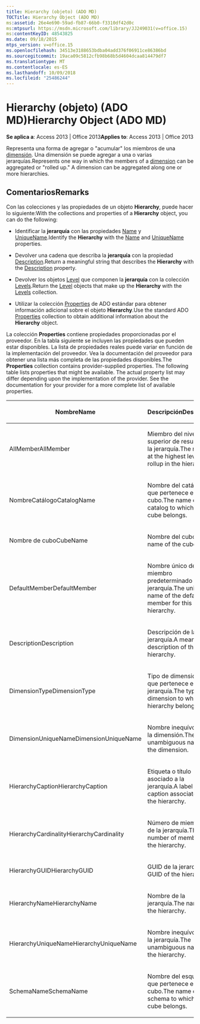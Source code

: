 ```yaml
---
title: Hierarchy (objeto) (ADO MD)
TOCTitle: Hierarchy Object (ADO MD)
ms:assetid: 26e4e690-59ad-fb87-66b0-f3310df42d0c
ms:mtpsurl: https://msdn.microsoft.com/library/JJ249031(v=office.15)
ms:contentKeyID: 48543825
ms.date: 09/18/2015
mtps_version: v=office.15
ms.openlocfilehash: 34513e3188653bdba04add376f06911ce86386bd
ms.sourcegitcommit: 19aca09c5812cfb98b68b5d4604dcaa814479df7
ms.translationtype: MT
ms.contentlocale: es-ES
ms.lasthandoff: 10/09/2018
ms.locfileid: "25486244"
---
```

# <a name="hierarchy-object-ado-md"></a><span data-ttu-id="99ca6-102">Hierarchy (objeto) (ADO MD)</span><span class="sxs-lookup"><span data-stu-id="99ca6-102">Hierarchy Object (ADO MD)</span></span>


<span data-ttu-id="99ca6-103">**Se aplica a**: Access 2013 | Office 2013</span><span class="sxs-lookup"><span data-stu-id="99ca6-103">**Applies to**: Access 2013 | Office 2013</span></span>

<span data-ttu-id="99ca6-p101">Representa una forma de agregar o "acumular" los miembros de una [dimensión](dimension-object-ado-md.md). Una dimensión se puede agregar a una o varias jerarquías.</span><span class="sxs-lookup"><span data-stu-id="99ca6-p101">Represents one way in which the members of a [dimension](dimension-object-ado-md.md) can be aggregated or "rolled up." A dimension can be aggregated along one or more hierarchies.</span></span>

## <a name="remarks"></a><span data-ttu-id="99ca6-106">Comentarios</span><span class="sxs-lookup"><span data-stu-id="99ca6-106">Remarks</span></span>

<span data-ttu-id="99ca6-107">Con las colecciones y las propiedades de un objeto **Hierarchy**, puede hacer lo siguiente:</span><span class="sxs-lookup"><span data-stu-id="99ca6-107">With the collections and properties of a **Hierarchy** object, you can do the following:</span></span>

  - <span data-ttu-id="99ca6-108">Identificar la **jerarquía** con las propiedades [Name](name-property-ado-md.md) y [UniqueName](uniquename-property-ado-md.md).</span><span class="sxs-lookup"><span data-stu-id="99ca6-108">Identify the **Hierarchy** with the [Name](name-property-ado-md.md) and [UniqueName](uniquename-property-ado-md.md) properties.</span></span>

  - <span data-ttu-id="99ca6-109">Devolver una cadena que describa la **jerarquía** con la propiedad [Description](description-property-ado-md.md).</span><span class="sxs-lookup"><span data-stu-id="99ca6-109">Return a meaningful string that describes the **Hierarchy** with the [Description](description-property-ado-md.md) property.</span></span>

  - <span data-ttu-id="99ca6-110">Devolver los objetos [Level](level-object-ado-md.md) que componen la **jerarquía** con la colección [Levels](levels-collection-ado-md.md).</span><span class="sxs-lookup"><span data-stu-id="99ca6-110">Return the [Level](level-object-ado-md.md) objects that make up the **Hierarchy** with the [Levels](levels-collection-ado-md.md) collection.</span></span>

  - <span data-ttu-id="99ca6-111">Utilizar la colección [Properties](properties-collection-ado.md) de ADO estándar para obtener información adicional sobre el objeto **Hierarchy**.</span><span class="sxs-lookup"><span data-stu-id="99ca6-111">Use the standard ADO [Properties](properties-collection-ado.md) collection to obtain additional information about the **Hierarchy** object.</span></span>

<span data-ttu-id="99ca6-p102">La colección **Properties** contiene propiedades proporcionadas por el proveedor. En la tabla siguiente se incluyen las propiedades que pueden estar disponibles. La lista de propiedades reales puede variar en función de la implementación del proveedor. Vea la documentación del proveedor para obtener una lista más completa de las propiedades disponibles.</span><span class="sxs-lookup"><span data-stu-id="99ca6-p102">The **Properties** collection contains provider-supplied properties. The following table lists properties that might be available. The actual property list may differ depending upon the implementation of the provider. See the documentation for your provider for a more complete list of available properties.</span></span>

<table>
<colgroup>
<col style="width: 50%" />
<col style="width: 50%" />
</colgroup>
<thead>
<tr class="header">
<th><p><span data-ttu-id="99ca6-116">Nombre</span><span class="sxs-lookup"><span data-stu-id="99ca6-116">Name</span></span></p></th>
<th><p><span data-ttu-id="99ca6-117">Descripción</span><span class="sxs-lookup"><span data-stu-id="99ca6-117">Description</span></span></p></th>
</tr>
</thead>
<tbody>
<tr class="odd">
<td><p><span data-ttu-id="99ca6-118">AllMember</span><span class="sxs-lookup"><span data-stu-id="99ca6-118">AllMember</span></span></p></td>
<td><p><span data-ttu-id="99ca6-119">Miembro del nivel superior de resumen de la jerarquía.</span><span class="sxs-lookup"><span data-stu-id="99ca6-119">The member at the highest level of rollup in the hierarchy.</span></span></p></td>
</tr>
<tr class="even">
<td><p><span data-ttu-id="99ca6-120">NombreCatálogo</span><span class="sxs-lookup"><span data-stu-id="99ca6-120">CatalogName</span></span></p></td>
<td><p><span data-ttu-id="99ca6-121">Nombre del catálogo al que pertenece el cubo.</span><span class="sxs-lookup"><span data-stu-id="99ca6-121">The name of the catalog to which this cube belongs.</span></span></p></td>
</tr>
<tr class="odd">
<td><p><span data-ttu-id="99ca6-122">Nombre de cubo</span><span class="sxs-lookup"><span data-stu-id="99ca6-122">CubeName</span></span></p></td>
<td><p><span data-ttu-id="99ca6-123">Nombre del cubo.</span><span class="sxs-lookup"><span data-stu-id="99ca6-123">The name of the cube.</span></span></p></td>
</tr>
<tr class="even">
<td><p><span data-ttu-id="99ca6-124">DefaultMember</span><span class="sxs-lookup"><span data-stu-id="99ca6-124">DefaultMember</span></span></p></td>
<td><p><span data-ttu-id="99ca6-125">Nombre único del miembro predeterminado de la jerarquía.</span><span class="sxs-lookup"><span data-stu-id="99ca6-125">The unique name of the default member for this hierarchy.</span></span></p></td>
</tr>
<tr class="odd">
<td><p><span data-ttu-id="99ca6-126">Description</span><span class="sxs-lookup"><span data-stu-id="99ca6-126">Description</span></span></p></td>
<td><p><span data-ttu-id="99ca6-127">Descripción de la jerarquía.</span><span class="sxs-lookup"><span data-stu-id="99ca6-127">A meaningful description of the hierarchy.</span></span></p></td>
</tr>
<tr class="even">
<td><p><span data-ttu-id="99ca6-128">DimensionType</span><span class="sxs-lookup"><span data-stu-id="99ca6-128">DimensionType</span></span></p></td>
<td><p><span data-ttu-id="99ca6-129">Tipo de dimensión al que pertenece esta jerarquía.</span><span class="sxs-lookup"><span data-stu-id="99ca6-129">The type of dimension to which this hierarchy belongs.</span></span></p></td>
</tr>
<tr class="odd">
<td><p><span data-ttu-id="99ca6-130">DimensionUniqueName</span><span class="sxs-lookup"><span data-stu-id="99ca6-130">DimensionUniqueName</span></span></p></td>
<td><p><span data-ttu-id="99ca6-131">Nombre inequívoco de la dimensión.</span><span class="sxs-lookup"><span data-stu-id="99ca6-131">The unambiguous name of the dimension.</span></span></p></td>
</tr>
<tr class="even">
<td><p><span data-ttu-id="99ca6-132">HierarchyCaption</span><span class="sxs-lookup"><span data-stu-id="99ca6-132">HierarchyCaption</span></span></p></td>
<td><p><span data-ttu-id="99ca6-133">Etiqueta o título asociado a la jerarquía.</span><span class="sxs-lookup"><span data-stu-id="99ca6-133">A label or caption associated with the hierarchy.</span></span></p></td>
</tr>
<tr class="odd">
<td><p><span data-ttu-id="99ca6-134">HierarchyCardinality</span><span class="sxs-lookup"><span data-stu-id="99ca6-134">HierarchyCardinality</span></span></p></td>
<td><p><span data-ttu-id="99ca6-135">Número de miembros de la jerarquía.</span><span class="sxs-lookup"><span data-stu-id="99ca6-135">The number of members in the hierarchy.</span></span></p></td>
</tr>
<tr class="even">
<td><p><span data-ttu-id="99ca6-136">HierarchyGUID</span><span class="sxs-lookup"><span data-stu-id="99ca6-136">HierarchyGUID</span></span></p></td>
<td><p><span data-ttu-id="99ca6-137">GUID de la jerarquía.</span><span class="sxs-lookup"><span data-stu-id="99ca6-137">The GUID of the hierarchy.</span></span></p></td>
</tr>
<tr class="odd">
<td><p><span data-ttu-id="99ca6-138">HierarchyName</span><span class="sxs-lookup"><span data-stu-id="99ca6-138">HierarchyName</span></span></p></td>
<td><p><span data-ttu-id="99ca6-139">Nombre de la jerarquía.</span><span class="sxs-lookup"><span data-stu-id="99ca6-139">The name of the hierarchy.</span></span></p></td>
</tr>
<tr class="even">
<td><p><span data-ttu-id="99ca6-140">HierarchyUniqueName</span><span class="sxs-lookup"><span data-stu-id="99ca6-140">HierarchyUniqueName</span></span></p></td>
<td><p><span data-ttu-id="99ca6-141">Nombre inequívoco de la jerarquía.</span><span class="sxs-lookup"><span data-stu-id="99ca6-141">The unambiguous name of the hierarchy.</span></span></p></td>
</tr>
<tr class="odd">
<td><p><span data-ttu-id="99ca6-142">SchemaName</span><span class="sxs-lookup"><span data-stu-id="99ca6-142">SchemaName</span></span></p></td>
<td><p><span data-ttu-id="99ca6-143">Nombre del esquema al que pertenece el cubo.</span><span class="sxs-lookup"><span data-stu-id="99ca6-143">The name of the schema to which this cube belongs.</span></span></p></td>
</tr>
</tbody>
</table>

